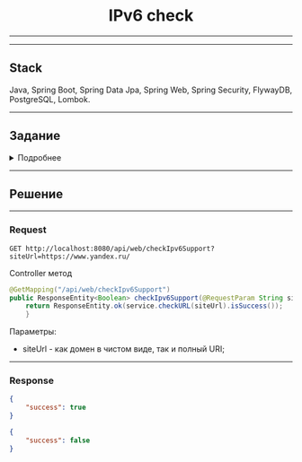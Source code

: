 <h1 align="center">IPv6 check</h1>

----

----
## Stack
Java, Spring Boot, Spring Data Jpa, Spring Web, Spring Security, FlywayDB, PostgreSQL, Lombok.
____
## Задание
<details>
<summary>Подробнее</summary>

___
### Необходимо сделать:
- локальный контроль версий (git)
- закомитить изначальную стадию проекта
- реализовать фичу описанную ниже отдельным коммитом


#### Необходимая фича:
API endpoint для проверки поддержки IPv6 сайтом.

Характеристики этого endpoint'a:
- публичный
- /api/web/checkIpv6Support - путь.
- siteUrl - query parameter. Сюда приходит url сайта который нужно проверить на поддержку IPv6.
- success - boolean. Такой должен быть ответ, с 200 кодом.

Примечания:
- siteUrl - принимает как домен в чистом виде, так и полный URI.
</details>

---
## Решение

---
### Request
```
GET http://localhost:8080/api/web/checkIpv6Support?siteUrl=https://www.yandex.ru/
```
Controller метод
```java
@GetMapping("/api/web/checkIpv6Support")
public ResponseEntity<Boolean> checkIpv6Support(@RequestParam String siteUrl) throws NotValidURLException {
    return ResponseEntity.ok(service.checkURL(siteUrl).isSuccess());
    }
```
Параметры:
- siteUrl - как домен в чистом виде, так и полный URI;

---
### Response
```json
{
    "success": true
}
```
```json
{
    "success": false
}
```